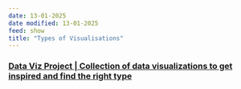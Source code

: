 ```yaml
---
date: 13-01-2025
date modified: 13-01-2025
feed: show
title: "Types of Visualisations"
---
```


### [Data Viz Project \| Collection of data visualizations to get inspired and find the right type](https://datavizproject.com/)

